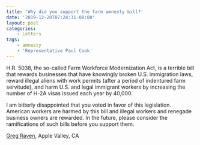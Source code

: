 ```yaml
---
title: 'Why did you support the farm amnesty bill?'
date: '2019-12-20T07:24:31-08:00'
layout: post
categories:
    - Letters
tags:
    - amnesty
    - 'Representative Paul Cook'
---
```


H.R. 5038, the so-called Farm Workforce Modernization Act, is a terrible bill that rewards businesses that have knowingly broken U.S. immigration laws, reward illegal aliens with work permits (after a period of indentured farm servitude), and harm U.S. and legal immigrant workers by increasing the number of H-2A visas issued each year by 40,000.

I am bitterly disappointed that you voted in favor of this legislation. American workers are harmed by this bill and illegal workers and renegade business owners are rewarded. In the future, please consider the ramifications of such bills before you support them.

[Greg Raven](https://www.gregraven.org/), Apple Valley, CA